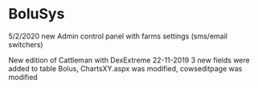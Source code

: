 # BoluSys
5/2/2020 new Admin control panel with farms settings (sms/email switchers)

New edition of Cattleman with DexExtreme
22-11-2019 3 new fields were added to table Bolus, ChartsXY.aspx was modified, cowseditpage was modified
